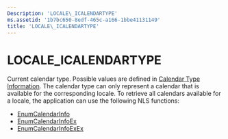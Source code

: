 ```yaml
---
Description: 'LOCALE\_ICALENDARTYPE'
ms.assetid: '1b7bc650-8edf-465c-a166-1bbe41131149'
title: 'LOCALE\_ICALENDARTYPE'
---
```


# LOCALE\_ICALENDARTYPE

Current calendar type. Possible values are defined in [Calendar Type Information](calendar-type-information.md). The calendar type can only represent a calendar that is available for the corresponding locale. To retrieve all calendars available for a locale, the application can use the following NLS functions:

-   [EnumCalendarInfo](enumcalendarinfo.md)
-   [EnumCalendarInfoEx](enumcalendarinfoex.md)
-   [EnumCalendarInfoExEx](enumcalendarinfoexex.md)

 

 



